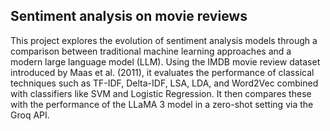 ## Sentiment analysis on movie reviews

This project explores the evolution of sentiment analysis models through a comparison between traditional machine learning approaches and a modern large language model (LLM). Using the IMDB movie review dataset introduced by Maas et al. (2011), it evaluates the performance of classical techniques such as TF-IDF, Delta-IDF, LSA, LDA, and Word2Vec combined with classifiers like SVM and Logistic Regression. It then compares these with the performance of the LLaMA 3 model in a zero-shot setting via the Groq API.

